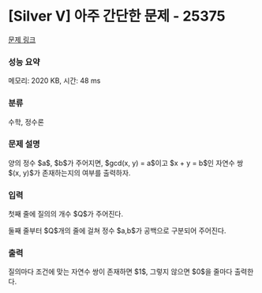 # [Silver V] 아주 간단한 문제 - 25375 

[문제 링크](https://www.acmicpc.net/problem/25375) 

### 성능 요약

메모리: 2020 KB, 시간: 48 ms

### 분류

수학, 정수론

### 문제 설명

<p>양의 정수 $a$, $b$가 주어지면, $gcd(x, y) = a$이고 $x + y = b$인 자연수 쌍 $(x, y)$가 존재하는지의 여부를 출력하자.</p>

### 입력 

 <p>첫째 줄에 질의의 개수 $Q$가 주어진다.</p>

<p>둘째 줄부터 $Q$개의 줄에 걸쳐 정수 $a,b$가 공백으로 구분되어 주어진다.</p>

### 출력 

 <p>질의마다 조건에 맞는 자연수 쌍이 존재하면 $1$, 그렇지 않으면 $0$을 줄마다 출력한다.</p>

